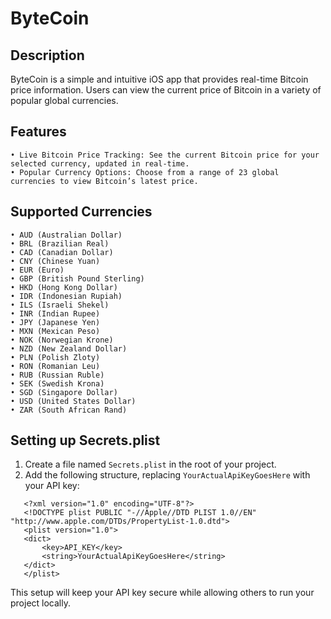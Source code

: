 # ByteCoin

## Description

ByteCoin is a simple and intuitive iOS app that provides real-time Bitcoin price information. Users can view the current price of Bitcoin in a variety of popular global currencies.

## Features

	• Live Bitcoin Price Tracking: See the current Bitcoin price for your selected currency, updated in real-time.
	• Popular Currency Options: Choose from a range of 23 global currencies to view Bitcoin’s latest price.

## Supported Currencies

	• AUD (Australian Dollar)
	• BRL (Brazilian Real)
	• CAD (Canadian Dollar)
	• CNY (Chinese Yuan)
	• EUR (Euro)
	• GBP (British Pound Sterling)
	• HKD (Hong Kong Dollar)
	• IDR (Indonesian Rupiah)
	• ILS (Israeli Shekel)
	• INR (Indian Rupee)
	• JPY (Japanese Yen)
	• MXN (Mexican Peso)
	• NOK (Norwegian Krone)
	• NZD (New Zealand Dollar)
	• PLN (Polish Zloty)
	• RON (Romanian Leu)
	• RUB (Russian Ruble)
	• SEK (Swedish Krona)
	• SGD (Singapore Dollar)
	• USD (United States Dollar)
	• ZAR (South African Rand)

## Setting up Secrets.plist

1. Create a file named `Secrets.plist` in the root of your project.
2. Add the following structure, replacing `YourActualApiKeyGoesHere` with your API key:
```
   <?xml version="1.0" encoding="UTF-8"?>
   <!DOCTYPE plist PUBLIC "-//Apple//DTD PLIST 1.0//EN" "http://www.apple.com/DTDs/PropertyList-1.0.dtd">
   <plist version="1.0">
   <dict>
       <key>API_KEY</key>
       <string>YourActualApiKeyGoesHere</string>
   </dict>
   </plist>
```
This setup will keep your API key secure while allowing others to run your project locally.